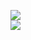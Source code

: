 [![](https://img.shields.io/badge/Made%20With-Github%20Spray-lightgrey.svg?style=for-the-badge&logo=github)](https://github.com/Annihil/github-spray#6897)  
[![](https://i.imgur.com/2DrTn0Z.gif)](https://github.com/Annihil/github-spray)